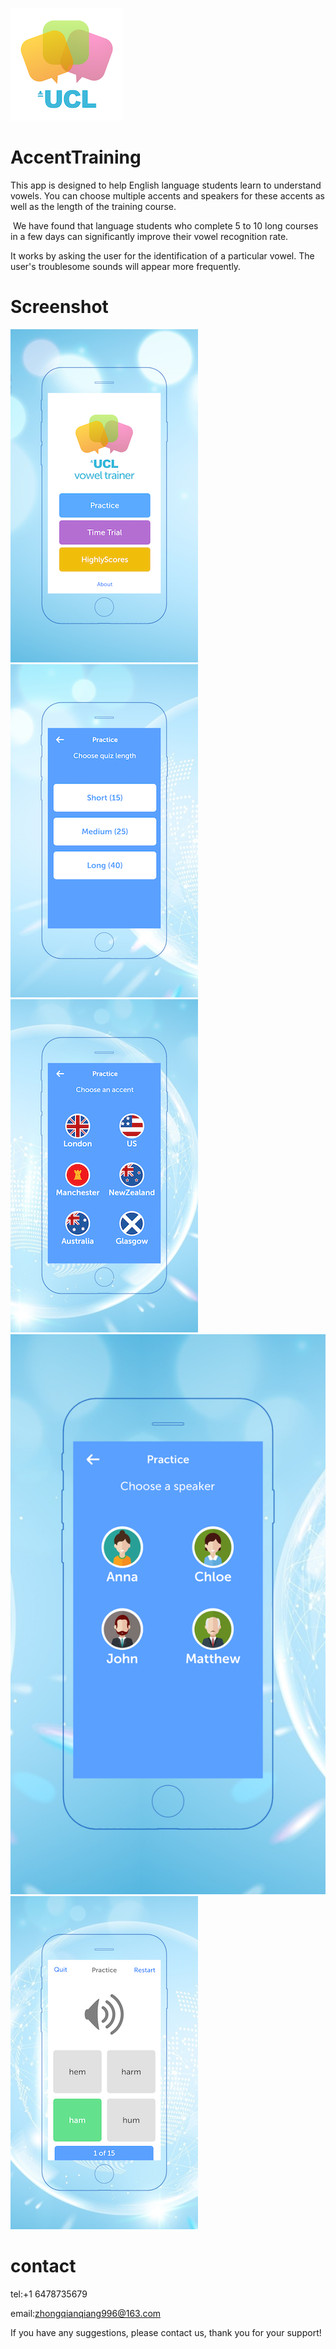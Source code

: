 
![image](https://github.com/ttvkenvin/AccentTraining/blob/master/180.png)

# AccentTraining

This app is designed to help English language students learn to understand vowels. You can choose multiple accents and speakers for these accents as well as the length of the training course.

 We have found that language students who complete 5 to 10 long courses in a few days can significantly improve their vowel recognition rate. 
 
 It works by asking the user for the identification of a particular vowel. The user's troublesome sounds will appear more frequently.
 
 # Screenshot
 
 ![image](https://github.com/ttvkenvin/AccentTraining/blob/master/one.png)
 ![image](https://github.com/ttvkenvin/AccentTraining/blob/master/two.png)
 ![image](https://github.com/ttvkenvin/AccentTraining/blob/master/three.png)
 ![image](https://github.com/ttvkenvin/AccentTraining/blob/master/four.png)
 ![image](https://github.com/ttvkenvin/AccentTraining/blob/master/five.png)
 
 # contact
 
 tel:+1 6478735679
 
 email:zhongqianqiang996@163.com
 
 If you have any suggestions, please contact us, thank you for your support!

